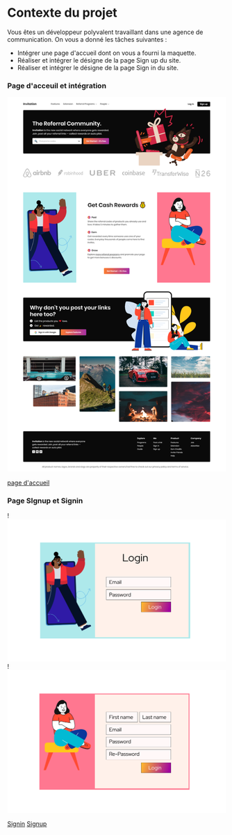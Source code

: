 # Contexte du projet

Vous êtes un développeur polyvalent travaillant dans une agence de communication. On vous a donné les tâches suivantes :

- Intégrer une page d'accueil dont on vous a fourni la maquette.
- Réaliser et intégrer le désigne de la page Sign up du site.
- Réaliser et intégrer le désigne de la page Sign in du site.

### Page d'acceuil et intégration

![maquette](index/index.png)

[page d'accueil](https://achaayb.github.io/YOUCODE/1/Designing_an_invitation_landing,_sign_up_and_sign_in_page/index/)

### Page SIgnup et Signin

!![maquette](login-register/login.png)
!![maquette](login-register/register.png)

[Signin](https://achaayb.github.io/YOUCODE/1/Designing_an_invitation_landing,_sign_up_and_sign_in_page/login-register/login.html)
[Signup](https://achaayb.github.io/YOUCODE/1/Designing_an_invitation_landing,_sign_up_and_sign_in_page/login-register/register.html)
